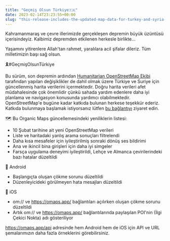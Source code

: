 ```yaml
---
title: "Geçmiş Olsun Türkiye🇹🇷"
date: 2023-02-14T23:23:55+00:00
slug: "this-release-includes-the-updated-map-data-for-turkey-and-syria-including-the-humanitarian-openstreetmap-team-changes-after-the-recent-earthquake"
---
```


Kahramanmaraş ve çevre illerimizde gerçekleşen depremin büyük üzüntüsü içerisindeyiz. Kalbimiz depremden etkilenen herkesle birlikte...

Yaşamını yitirenlere Allah'tan rahmet, yaralılara acil şifalar dileriz. Tüm milletimizin başı sağ olsun.

🎗#GeçmişOlsunTürkiye

Bu sürüm, son depremin ardından [Humanitarian OpenStreetMap Ekibi](https://www.hotosm.org/) tarafından yapılan değişiklikler de dahil olmak üzere Türkiye ve Suriye için güncellenmiş harita verilerini içermektedir. Doğru harita verileri afet müdahalesinde çok önemlidir çünkü sahada yardım edenlere daha iyi planlama ve navigasyon konusunda yardımcı olabilmektedir. OpenStreetMap'e bugüne kadar katkıda bulunan herkese teşekkür ederiz. Katkıda bulunmaya başlamak istiyorsanız lütfen [bu bağlantıyı](https://www.openstreetmap.org/user/Heather%20Leson/diary/400951) ziyaret edin.

🗺 Bu Organic Maps güncellemesindeki yeniliklerin listesi:

- 10 Şubat tarihine ait yeni OpenStreetMap verileri
- Liste ve haritadaki yanlış arama sonuçları filtrelendi
- Daha kısa mesafeler için iyileştirilmiş sonraki dönüş ses bildirimi
- Ana ve ikincil bina girişleri için daha iyi simgeler
- Farsça uygulama deneyimi iyileştirildi, Lehçe ve Almanca çevirilerindeki bazı hatalar düzeltildi

📱 Android

- Başlangıçta oluşan çökme sorunu düzeltildi
- Düzenleyicideki görülmeyen hata mesajları düzeltildi

🍎 iOS

- om:// ve <https://omaps.app/> bağlantıları açılırken oluşan çökme sorunu düzeltildi
- Artık om:// ve <https://omaps.app/> bağlantılarında paylaşılan POI'nin (İlgi Çekici Nokta) adı gösteriliyor

<https://omaps.app/api> adresinde hem Android hem de iOS için API ve URL şemalarımızın daha fazla örneklerini görebilirsiniz.
